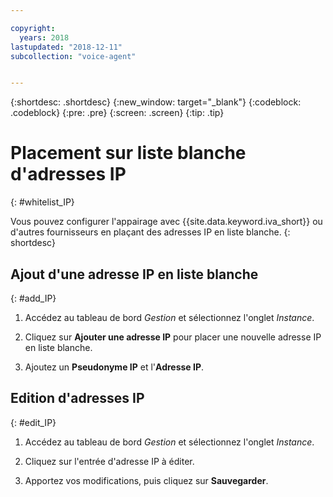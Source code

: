 ```yaml
---

copyright:
  years: 2018
lastupdated: "2018-12-11"
subcollection: "voice-agent"


---
```


{:shortdesc: .shortdesc}
{:new_window: target="_blank"}
{:codeblock: .codeblock}
{:pre: .pre}
{:screen: .screen}
{:tip: .tip}

# Placement sur liste blanche d'adresses IP
{: #whitelist_IP}

Vous pouvez configurer l'appairage avec {{site.data.keyword.iva_short}} ou d'autres fournisseurs en plaçant des adresses IP en liste blanche.
{: shortdesc}

## Ajout d'une adresse IP en liste blanche
{: #add_IP}

1. Accédez au tableau de bord _Gestion_ et sélectionnez l'onglet _Instance_.

1. Cliquez sur **Ajouter une adresse IP** pour placer une nouvelle adresse IP en liste blanche.

1. Ajoutez un **Pseudonyme IP** et l'**Adresse IP**.

## Edition d'adresses IP
{: #edit_IP}

1. Accédez au tableau de bord _Gestion_ et sélectionnez l'onglet _Instance_.

1. Cliquez sur l'entrée d'adresse IP à éditer.

1. Apportez vos modifications, puis cliquez sur **Sauvegarder**.
